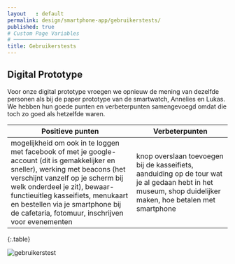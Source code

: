 ```yaml
---
layout   : default
permalink: design/smartphone-app/gebruikerstests/
published: true
# Custom Page Variables
# ─────────────────────
title: Gebruikerstests
---
```


Digital Prototype
-----------------

Voor onze digital prototype vroegen we opnieuw de mening van dezelfde personen als bij de paper prototype van de smartwatch, Annelies en Lukas. We hebben hun goede punten en verbeterpunten samengevoegd omdat die toch zo goed als hetzelfde waren.


| Positieve punten         | Verbeterpunten  |
|-------------|-------------|
| mogelijkheid om ook in te loggen met facebook of met je google-account (dit is gemakkelijker en sneller), werking met beacons (het verschijnt vanzelf op je scherm bij welk onderdeel je zit), bewaar-functieuitleg kasseifiets, menukaart en bestellen via je smartphone bij de cafetaria, fotomuur, inschrijven voor evenementen |   knop overslaan toevoegen bij de kasseifiets, aanduiding op de tour wat je al gedaan hebt in het museum, shop duidelijker maken, hoe betalen met smartphone|
{:.table}

<img class="max-width"  src="{{ 'assets/img/gebruikerstest_phone.jpg' | relative_url }}" alt="gebruikerstest"/>